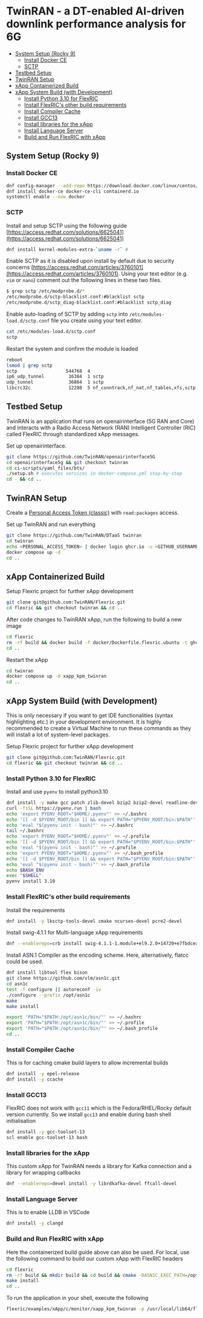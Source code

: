 # TwinRAN - a DT-enabled AI-driven downlink performance analysis for 6G

<!-- TOC start (generated with https://github.com/derlin/bitdowntoc) -->

- [System Setup (Rocky 9)](#system-setup-rocky-9)
   * [Install Docker CE](#install-docker-ce)
   * [SCTP](#sctp)
- [Testbed Setup](#testbed-setup)
- [TwinRAN Setup](#twinran-setup)
- [xApp Containerized Build](#xapp-containerized-build)
- [xApp System Build (with Development)](#xapp-system-build-with-development)
   * [Install Python 3.10 for FlexRIC](#install-python-310-for-flexric)
   * [Install FlexRIC's other build requirements](#install-flexrics-other-build-requirements)
   * [Install Compiler Cache](#install-compiler-cache)
   * [Install GCC13](#install-gcc13)
   * [Install libraries for the xApp](#install-libraries-for-the-xapp)
   * [Install Language Server](#install-language-server)
   * [Build and Run FlexRIC with xApp](#build-and-run-flexric-with-xapp)

<!-- TOC end -->

<!-- TOC --><a name="system-setup-rocky-9"></a>
## System Setup (Rocky 9)

<!-- TOC --><a name="install-docker-ce"></a>
### Install Docker CE

```sh
dnf config-manager --add-repo https://download.docker.com/linux/centos/docker-ce.repo
dnf install docker-ce docker-ce-cli containerd.io
systemctl enable --now docker
```

<!-- TOC --><a name="sctp"></a>
### SCTP
Install and setup SCTP using the following guide [https://access.redhat.com/solutions/6625041](https://access.redhat.com/solutions/6625041)

```sh
dnf install kernel-modules-extra-`uname -r` # 
```

Enable SCTP as it is disabled upon install by default due to security concerns [https://access.redhat.com/articles/3760101](https://access.redhat.com/articles/3760101). Using your text editor (e.g. `vim` or `nano`) comment out the following lines in these two files.

```sh
$ grep sctp /etc/modprobe.d/*
/etc/modprobe.d/sctp-blacklist.conf:#blacklist sctp
/etc/modprobe.d/sctp_diag-blacklist.conf:#blacklist sctp_diag
```

Enable auto-loading of SCTP by adding `sctp` into `/etc/modules-load.d/sctp.conf` file you create using your text editor.

```sh
cat /etc/modules-load.d/sctp.conf
sctp
```

Restart the system and confirm the module is loaded
```sh
reboot
lsmod | grep sctp
sctp                  544768  4
ip6_udp_tunnel         16384  1 sctp
udp_tunnel             36864  1 sctp
libcrc32c              12288  5 nf_conntrack,nf_nat,nf_tables,xfs,sctp
```

<!-- TOC --><a name="testbed-setup"></a>
## Testbed Setup

TwinRAN is an application that runs on openairinterface (5G RAN and Core) and interacts with a Radio Access Network (RAN) Intelligent Controller (RIC) called FlexRIC through standardized xApp messages.

Set up openairinterface.

```sh
git clone https://github.com/TwinRAN/openairinterface5G
cd openairinterface5g && git checkout twinran
cd ci-scripts/yaml_files/bts/
./setup.sh # executes services in docker-compose.yml step-by-step
cd - && cd ..
```

<!-- TOC --><a name="twinran-setup"></a>
## TwinRAN Setup

Create a [Personal Access Token (classic)](https://github.com/settings/tokens/new) with `read:packages` access.

Set up TwinRAN and run everything 

```sh
git clone https://github.com/TwinRAN/DTaaS twinran
cd twinran
echo <PERSONAL_ACCESS_TOKEN> | docker login ghcr.io -u <GITHUB_USERNAME> --password-stdin
docker compose up -d
cd ..
```

<!-- TOC --><a name="xapp-containerized-build"></a>
## xApp Containerized Build

Setup Flexric project for further xApp development

```sh
git clone git@github.com:TwinRAN/Flexric.git
cd flexric && git checkout twinran && cd ..
```

After code changes to TwinRAN xApp, run the following to build a new image

```sh
cd flexric
rm -rf build && docker build -f docker/Dockerfile.flexric.ubuntu -t ghcr.io/twinran/xapp_kpm_twinran:latest . --progress=plain 2>&1 | tee build.log
cd ..
```

Restart the xApp

```sh
cd twinran
docker compose up -d xapp_kpm_twinran
cd ..
```

<!-- TOC --><a name="xapp-system-build-with-development"></a>
## xApp System Build (with Development)

This is only necessary if you want to get IDE functionalities (syntax highlighting etc.) in your development environment. It is highly recommended to create a Virtual Machine to run these commands as they will install a lot of system-level packages.

Setup Flexric project for further xApp development

```sh
git clone git@github.com:TwinRAN/Flexric.git
cd flexric && git checkout twinran && cd ..
```

<!-- TOC --><a name="install-python-310-for-flexric"></a>
### Install Python 3.10 for FlexRIC

Install and use `pyenv` to install python3.10

```sh
dnf install -y make gcc patch zlib-devel bzip2 bzip2-devel readline-devel sqlite sqlite-devel openssl-devel tk-devel libffi-devel xz-devel libuuid-devel gdbm-libs libnsl2
curl -fsSL https://pyenv.run | bash
echo 'export PYENV_ROOT="$HOME/.pyenv"' >> ~/.bashrc
echo '[[ -d $PYENV_ROOT/bin ]] && export PATH="$PYENV_ROOT/bin:$PATH"' >> ~/.bashrc
echo 'eval "$(pyenv init - bash)"' >> ~/.bashrc
tail ~/.bashrc
echo 'export PYENV_ROOT="$HOME/.pyenv"' >> ~/.profile
echo '[[ -d $PYENV_ROOT/bin ]] && export PATH="$PYENV_ROOT/bin:$PATH"' >> ~/.profile
echo 'eval "$(pyenv init - bash)"' >> ~/.profile
echo 'export PYENV_ROOT="$HOME/.pyenv"' >> ~/.bash_profile
echo '[[ -d $PYENV_ROOT/bin ]] && export PATH="$PYENV_ROOT/bin:$PATH"' >> ~/.bash_profile
echo 'eval "$(pyenv init - bash)"' >> ~/.bash_profile
echo $BASH_ENV
exec "$SHELL"
pyenv install 3.10
```

<!-- TOC --><a name="install-flexrics-other-build-requirements"></a>
### Install FlexRIC's other build requirements

Install the requirements

```sh
dnf install -y lksctp-tools-devel cmake ncurses-devel pcre2-devel
```

Install swig-4.1.1 for Multi-language xApp requirements

```sh
dnf --enablerepo=crb install swig-4.1.1-1.module+el9.2.0+14720+e7fbdcea.x86_64.rpm
```

Install ASN.1 Compiler as the encoding scheme. Here, alternatively, flatcc could be used.

```sh
dnf install libtool flex bison
git clone https://github.com/vlm/asn1c.git
cd asn1c
test -f configure || autoreconf -iv
./configure --prefix /opt/asn1c
make
make install

export 'PATH="$PATH:/opt/asn1c/bin/"' >> ~/.bashrc
export 'PATH="$PATH:/opt/asn1c/bin/"' >> ~/.profile
export 'PATH="$PATH:/opt/asn1c/bin/"' >> ~/.bash_profile
cd ..
```

<!-- TOC --><a name="install-compiler-cache"></a>
### Install Compiler Cache

This is for caching cmake build layers to allow incremental builds

```sh
dnf install -y epel-release
dnf install -y ccache
```

<!-- TOC --><a name="install-gcc13"></a>
### Install GCC13

FlexRIC does not work with `gcc11` which is the Fedora/RHEL/Rocky default version currently. So we install `gcc13` and enable during bash shell initialisation

```sh
dnf install -y gcc-toolset-13
scl enable gcc-toolset-13 bash
```

<!-- TOC --><a name="install-libraries-for-the-xapp"></a>
### Install libraries for the xApp

This custom xApp for TwinRAN needs a library for Kafka connection and a library for wrapping callbacks

```sh
dnf --enablerepo=devel install -y librdkafka-devel ffcall-devel
```

<!-- TOC --><a name="install-language-server"></a>
### Install Language Server

This is to enable LLDB in VSCode

```sh
dnf install -y clangd
```

<!-- TOC --><a name="build-and-run-flexric-with-xapp"></a>
### Build and Run FlexRIC with xApp

Here the containerized build guide above can also be used. For local, use the following command to build our custom xApp with FlexRIC headers

```sh
cd flexric
rm -rf build && mkdir build && cd build && cmake -DASN1C_EXEC_PATH=/opt/asn1c/bin/asn1c -DE2AP_VERSION=E2AP_V3 -DKPM_VERSION=KPM_V3_00 .. && make -j$(nproc) VERBOSE=1 2>&1 | tee build.log
make install
cd ..
```

To run the application in your shell, execute the following

```sh
flexric/examples/xApp/c/monitor/xapp_kpm_twinran -p /usr/local/lib64/flexric/ # default looks at lib instead of lib64
```
